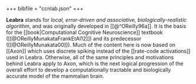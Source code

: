 +++
bibfile = "ccnlab.json"
+++

**Leabra** stands for _local, error-driven and associative, biologically-realistic algorithm_, and was originally developed in [[@^OReilly96a]]. It is the basis for the [[book|Computational Cognitive Neuroscience]] textbook ([[@OReillyMunakataFrankEtAl12]]) and its predecessor ([[@OReillyMunakata00]]). Much of the content here is now based on [[Axon]] which uses discrete spiking instead of the [[rate-code activations]] used in Leabra. Otherwise, all of the same principles and motivations behind Leabra apply to Axon, which is the next logical progression of the overall effort to develop a computationally tractable and biologically accurate model of the mammalian brain.


